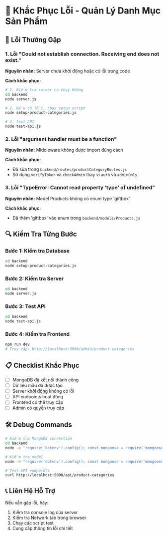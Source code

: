 # 🔧 Khắc Phục Lỗi - Quản Lý Danh Mục Sản Phẩm

## 🚨 Lỗi Thường Gặp

### 1. Lỗi "Could not establish connection. Receiving end does not exist."

**Nguyên nhân:** Server chưa khởi động hoặc có lỗi trong code

**Cách khắc phục:**
```bash
# 1. Kiểm tra server có chạy không
cd backend
node server.js

# 2. Nếu có lỗi, chạy setup script
node setup-product-categories.js

# 3. Test API
node test-api.js
```

### 2. Lỗi "argument handler must be a function"

**Nguyên nhân:** Middleware không được import đúng cách

**Cách khắc phục:**
- Đã sửa trong `backend/routes/productCategoryRoutes.js`
- Sử dụng `verifyToken` và `checkAdmin` thay vì `auth` và `adminOnly`

### 3. Lỗi "TypeError: Cannot read property 'type' of undefined"

**Nguyên nhân:** Model Products không có enum type 'giftbox'

**Cách khắc phục:**
- Đã thêm 'giftbox' vào enum trong `backend/models/Products.js`

## 🔍 Kiểm Tra Từng Bước

### Bước 1: Kiểm tra Database
```bash
cd backend
node setup-product-categories.js
```

### Bước 2: Kiểm tra Server
```bash
cd backend
node server.js
```

### Bước 3: Test API
```bash
cd backend
node test-api.js
```

### Bước 4: Kiểm tra Frontend
```bash
npm run dev
# Truy cập: http://localhost:3000/admin/product-categories
```

## 📋 Checklist Khắc Phục

- [ ] MongoDB đã kết nối thành công
- [ ] Dữ liệu mẫu đã được tạo
- [ ] Server khởi động không có lỗi
- [ ] API endpoints hoạt động
- [ ] Frontend có thể truy cập
- [ ] Admin có quyền truy cập

## 🛠️ Debug Commands

```bash
# Kiểm tra MongoDB connection
cd backend
node -e "require('dotenv').config(); const mongoose = require('mongoose'); mongoose.connect(process.env.MONGO_URI).then(() => console.log('MongoDB OK')).catch(console.error)"

# Kiểm tra model
node -e "require('dotenv').config(); const mongoose = require('mongoose'); const ProductCategory = require('./models/ProductCategory'); mongoose.connect(process.env.MONGO_URI).then(async () => { const cats = await ProductCategory.find(); console.log('Categories:', cats.length); process.exit(0); })"

# Test API endpoints
curl http://localhost:5000/api/product-categories
```

## 📞 Liên Hệ Hỗ Trợ

Nếu vẫn gặp lỗi, hãy:
1. Kiểm tra console log của server
2. Kiểm tra Network tab trong browser
3. Chạy các script test
4. Cung cấp thông tin lỗi chi tiết